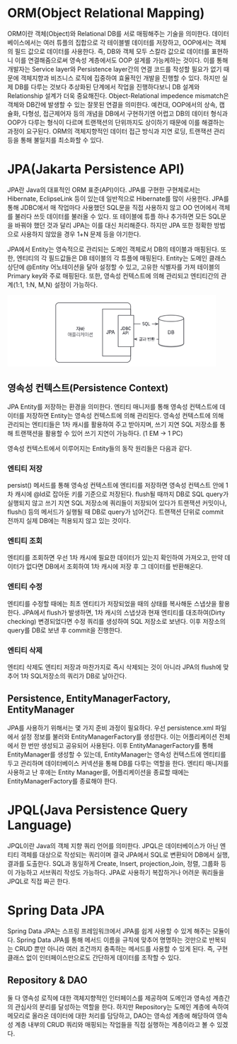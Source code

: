 # ORM(Object Relational Mapping)

ORM이란 객체(Object)와 Relational DB를 서로 매핑해주는 기술을 의미한다.
데이터베이스에서는 여러 튜플의 집합으로 각 테이블별 데이터를 저장하고, OOP에서는 객체의 필드 값으로 데이터를 사용한다. 즉, DB와 객체 모두 스칼라 값으로 데이터를 표현하니 이를 연결해줌으로써 영속성 계층에서도 OOP 설계를 가능케하는 것이다.
이를 통해 개발자는 Service layer와 Persistence layer간의 연결 코드를 작성할 필요가 없기 때문에 객체지향과 비즈니스 로직에 집중하여 효율적인 개발을 진행할 수 있다.
하지만 실제 DB를 다루는 것보다 추상화된 단계에서 작업을 진행하다보니 DB 설계와 Relationship 설계가 더욱 중요해진다. 
Object-Relational impedence mismatch은 객체와 DB간에 발생할 수 있는 잘못된 연결을 의미한다. 
예컨대, OOP에서의 상속, 캡슐화, 다형성, 접근제어자 등의 개념을 DB에서 구현하기엔 어렵고 DB의 데이터 형식과 OOP가 다루는 형식이 다르며 트랜잭션의 단위까지도 상이하기 때문에 이를 해결하는 과정이 요구된다. ORM의 객체지향적인 데이터 접근 방식과 지연 로딩, 트랜잭션 관리 등을 통해 불일치를 최소화할 수 있다.

# JPA(Jakarta Persistence API)

JPA란 Java의 대표적인 ORM 표준(API)이다. JPA를 구현한 구현체로서는 Hibernate, EclipseLink 등이 있는데 일반적으로 Hibernate를 많이 사용한다.
JPA를 통해 JDBC에서 매 작업마다 사용했던 SQL문을 직접 사용하지 않고 OO 언어에서 객체를 불러다 쓰듯 데이터를 불러올 수 있다. 또 테이블에 튜플 하나 추가하면 모든 SQL문을 바꿔야 했던 것과 달리 JPA는 이를 대신 처리해준다. 하지만 JPA 또한 정확한 방법으로 사용하지 않았을 경우 1+N 문제 등을 야기한다.

JPA에서 Entity는 영속적으로 관리되는 도메인 객체로서 DB의 테이블과 매핑된다. 또한, 엔티티의 각 필드값들은 DB 테이블의 각 튜플에 매핑된다. Entity는 도메인 클래스 상단에 @Entity 어노테이션을 달아 설정할 수 있고, 고유한 식별자를 가져 테이블의 Primary key와 주로 매핑된다. 또한, 영속성 컨텍스트에 의해 관리되고 엔티티간의 관계(1:1, 1:N, M,N) 설정이 가능하다. 

![JPA](images/JPA.png)

## 영속성 컨텍스트(Persistence Context)

JPA Entity를 저장하는 환경을 의미한다. 엔티티 매니저를 통해 영속성 컨텍스트에 데이터를 저장하면 Entity는 영속성 컨텍스트에 의해 관리된다. 영속성 컨텍스트에 의해 관리되는 엔티티들은 1차 캐시를 활용하여 주고 받아지며, 쓰기 지연 SQL 저장소를 통해 트랜잭션을 활용할 수 있어 쓰기 지연이 가능하다.
(1 EM -> 1 PC)

영속성 컨텍스트에서 이루어지는 Entity들의 동작 원리들은 다음과 같다.

### 엔티티 저장

persist() 메서드를 통해 영속성 컨텍스트에 엔티티를 저장하면 영속성 컨텍스트 안에 1차 캐시에 @Id로 잡아둔 키를 기준으로 저장된다.
flush될 때까지 DB로 SQL query가 실행되지 않고 쓰기 지연 SQL 저장소에 쿼리들이 저장되어 있다가 트랜잭션 커밋이나, flush() 등의 메서드가 실행될 때 DB로 query가 넘어간다. 트랜잭션 단위로 commit 전까지 실제 DB에는 적용되지 않고 있는 것이다.

### 엔티티 조회

엔티티를 조회하면 우선 1차 캐시에 필요한 데이터가 있는지 확인하여 가져오고, 만약 데이터가 없다면 DB에서 조회하여 1차 캐시에 저장 후 그 데이터를 반환해온다.

### 엔티티 수정

엔티티를 수정할 때에는 최초 엔티티가 저장되었을 때의 상태를 복사해둔 스냅샷을 활용한다.
JPA에서 flush가 발생하면, 1차 캐시의 스냅샷과 현재 엔티티를 대조하여(Dirty checking) 변경되었다면 수정 쿼리를 생성하여 SQL 저장소로 보낸다.
이후 저장소의 query를 DB로 보낸 후 commit을 진행한다. 

### 엔티티 삭제

엔티티 삭제도 엔티티 저장과 마찬가지로 즉시 삭제되는 것이 아니라 JPA의 flush에 맞추어 1차 SQL저장소의 쿼리가 DB로 날아간다.


## Persistence, EntityManagerFactory, EntityManager

JPA를 사용하기 위해서는 몇 가지 준비 과정이 필요하다.
우선 persistence.xml 파일에서 설정 정보를 불러와 EntityManagerFactory를 생성한다. 이는 어플리케이션 전체에서 한 번만 생성되고 공유되어 사용된다.
이후 EntityManagerFactory를 통해 EntityManager를 생성할 수 있는데, EntityManager는 영속성 컨텍스트에 엔티티를 두고 관리하며 데이터베이스 커넥션을 통해 DB를 다루는 역할을 한다. 
엔티티 매니저를 사용하고 난 후에는 Entity Manager를, 어플리케이션을 종료할 때에는 EntityManagerFactory를 종료해야 한다.


# JPQL(Java Persistence Query Language)

JPQL이란 Java의 객체 지향 쿼리 언어를 의미한다. JPQL은 데이터베이스가 아닌 엔티티 객체를 대상으로 작성되는 쿼리이며 결국 JPA에서 SQL로 변환되어 DB에서 실행, 결과를 도출한다. SQL과 동일하게 Create, Insert, projection,Join, 정렬, 그룹화 등이 가능하고 서브쿼리 작성도 가능하다. JPA로 사용하기 복잡하거나 어려운 쿼리들을 JPQL로 직접 짜곤 한다.

# Spring Data JPA

Spring Data JPA는 스프링 프레임워크에서 JPA를 쉽게 사용할 수 있게 해주는 모듈이다. Spring Data JPA를 통해 메서드 이름을 규칙에 맞추어 명명하는 것만으로 반복되는 CRUD 뿐만 아니라 여러 조건까지 충족하는 메서드를 사용할 수 있게 된다. 즉, 구현 클래스 없이 인터페이스만으로도 간단하게 데이터를 조작할 수 있다. 

## Repository & DAO

둘 다 영속성 로직에 대한 객체지향적인 인터페이스를 제공하여 도메인과 영속성 계층간의 관심사의 분리를 달성하는 역할을 한다. 하지만 Repository는 도메인 계층에 속하여 메모리로 올라온 데이터에 대한 처리를 담당하고, DAO는 영속성 계층에 해당하여 영속성 계층 내부의 CRUD 쿼리와 매핑되는 작업들을 직접 실행하는 계층이라고 볼 수 있겠다.


